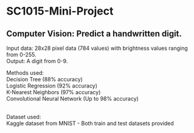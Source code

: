 # SC1015-Mini-Project
## Computer Vision: Predict a handwritten digit.
Input data: 28x28 pixel data (784 values) with brightness values ranging from 0-255.<br>
Output: A digit from 0-9.

Methods used: <br>
Decision Tree (88% accuracy)<br>
Logistic Regression (92% accuracy)<br>
K-Nearest Neighbors (97% accuracy)<br>
Convolutional Neural Network (Up to 98% accuracy)<br><br>

Dataset used:<br>
Kaggle dataset from MNIST - Both train and test datasets provided
